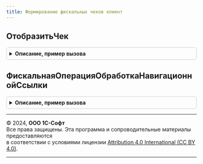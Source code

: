 ```yaml
---
title: Формирование фискальных чеков клиент
---
```



## ОтобразитьЧек
<details style="margin: 1em 0; padding: 0.5em; border: 1px solid #ccc; border-radius: 6px;">

<summary style="font-weight: bold; cursor: pointer;">Описание, пример вызова</summary>

```bsl

// Открывает форму предпросмотра чека
//
// Параметры:
// 	Форма - ФормаКлиентскогоПриложения - Форма документа
// 	ФискальнаяОперацияЗавершение - ОписаниеОповещения - Обработчик закрытия формы
Процедура ОтобразитьЧек(Форма, ФискальнаяОперацияЗавершение) Экспорт
```

Пример вызова
```bsl
ФормированиеФискальныхЧековКлиент.ОтобразитьЧек(Форма, ФискальнаяОперацияЗавершение) 
```
</details>

## ФискальнаяОперацияОбработкаНавигационнойСсылки
<details style="margin: 1em 0; padding: 0.5em; border: 1px solid #ccc; border-radius: 6px;">

<summary style="font-weight: bold; cursor: pointer;">Описание, пример вызова</summary>

```bsl

// Выполняет команду фискализации
//
// Параметры:
// 	Форма - ФормаКлиентскогоПриложения - Форма документа, состоит из:
// 	* Объект - ДокументОбъект - Основной реквизит формы
// 	НавигационнаяСсылка - Строка - Имя команды фискализации
// 	СтандартнаяОбработка - Булево - Признак стандартной обработки
//
Процедура ФискальнаяОперацияОбработкаНавигационнойСсылки(Форма, НавигационнаяСсылка, СтандартнаяОбработка) Экспорт
```

Пример вызова
```bsl
ФормированиеФискальныхЧековКлиент.ФискальнаяОперацияОбработкаНавигационнойСсылки(Форма, НавигационнаяСсылка, СтандартнаяОбработка) 
```
</details>

---

© 2024, **ООО 1С-Софт**  
Все права защищены. Эта программа и сопроводительные материалы предоставляются  
в соответствии с условиями лицензии [Attribution 4.0 International (CC BY 4.0)](https://creativecommons.org/licenses/by/4.0/legalcode).

---
